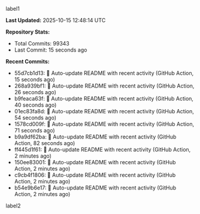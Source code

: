 
label1 
<!-- ACTIVITY_START -->
**Last Updated:** 2025-10-15 12:48:14 UTC

**Repository Stats:**
- Total Commits: 99343
- Last Commit: 15 seconds ago

**Recent Commits:**
- 55d7cb1d13: 🤖 Auto-update README with recent activity (GitHub Action, 15 seconds ago)
- 268a939bf1: 🤖 Auto-update README with recent activity (GitHub Action, 26 seconds ago)
- b9feaca63f: 🤖 Auto-update README with recent activity (GitHub Action, 40 seconds ago)
- 01ec83fa8d: 🤖 Auto-update README with recent activity (GitHub Action, 54 seconds ago)
- 1578cd009f: 🤖 Auto-update README with recent activity (GitHub Action, 71 seconds ago)
- b9a9df62ba: 🤖 Auto-update README with recent activity (GitHub Action, 82 seconds ago)
- ff445d1f61: 🤖 Auto-update README with recent activity (GitHub Action, 2 minutes ago)
- 150ee83001: 🤖 Auto-update README with recent activity (GitHub Action, 2 minutes ago)
- c9cb4f1806: 🤖 Auto-update README with recent activity (GitHub Action, 2 minutes ago)
- b54e9b6e17: 🤖 Auto-update README with recent activity (GitHub Action, 2 minutes ago)
<!-- ACTIVITY_END -->

label2
